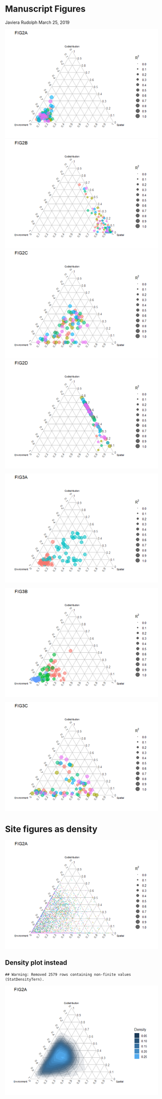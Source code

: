 Manuscript Figures
================
Javiera Rudolph
March 25, 2019

![](20190325_Manuscript_figures_files/figure-markdown_github/unnamed-chunk-2-1.png)![](20190325_Manuscript_figures_files/figure-markdown_github/unnamed-chunk-2-2.png)![](20190325_Manuscript_figures_files/figure-markdown_github/unnamed-chunk-2-3.png)![](20190325_Manuscript_figures_files/figure-markdown_github/unnamed-chunk-2-4.png)

![](20190325_Manuscript_figures_files/figure-markdown_github/unnamed-chunk-3-1.png)

![](20190325_Manuscript_figures_files/figure-markdown_github/unnamed-chunk-4-1.png)

![](20190325_Manuscript_figures_files/figure-markdown_github/unnamed-chunk-5-1.png)

Site figures as density
=======================

![](20190325_Manuscript_figures_files/figure-markdown_github/unnamed-chunk-6-1.png)

Density plot instead
--------------------

    ## Warning: Removed 2579 rows containing non-finite values (StatDensityTern).

![](20190325_Manuscript_figures_files/figure-markdown_github/unnamed-chunk-7-1.png)
